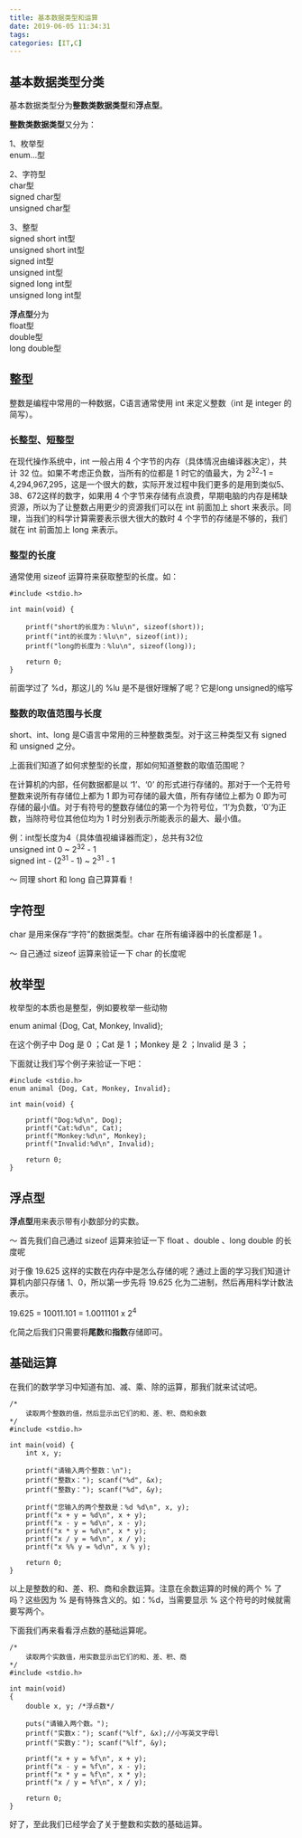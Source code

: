 ```yaml
---
title: 基本数据类型和运算
date: 2019-06-05 11:34:31
tags:
categories: [IT,C]
---
```

## 基本数据类型分类
基本数据类型分为**整数类数据类型**和**浮点型**。

**整数类数据类型**又分为：

1、枚举型    
enum...型

2、字符型     
char型    
signed char型     
unsigned char型   

3、整型    
signed short int型    
unsigned short int型    
signed int型    
unsigned int型    
signed long int型    
unsigned long int型 

**浮点型**分为    
float型    
double型    
long double型   

## 整型
整数是编程中常用的一种数据，C语言通常使用 int 来定义整数（int 是 integer 的简写）。

### 长整型、短整型
在现代操作系统中，int 一般占用 4 个字节的内存（具体情况由编译器决定），共计 32 位。如果不考虑正负数，当所有的位都是 1 时它的值最大，为 2<sup>32</sup>-1 = 4,294,967,295，这是一个很大的数，实际开发过程中我们更多的是用到类似5、38、672这样的数字，如果用 4 个字节来存储有点浪费，早期电脑的内存是稀缺资源，所以为了让整数占用更少的资源我们可以在 int 前面加上 short 来表示。同理，当我们的科学计算需要表示很大很大的数时 4 个字节的存储是不够的，我们就在 int 前面加上 long 来表示。

### 整型的长度
通常使用 sizeof 运算符来获取整型的长度。如：

```
#include <stdio.h>

int main(void) {

    printf("short的长度为：%lu\n", sizeof(short));
    printf("int的长度为：%lu\n", sizeof(int));
    printf("long的长度为：%lu\n", sizeof(long));

    return 0;
}
```

前面学过了 %d，那这儿的 %lu 是不是很好理解了呢？它是long unsigned的缩写

### 整数的取值范围与长度
short、int、long 是C语言中常用的三种整数类型。对于这三种类型又有 signed 和 unsigned 之分。

上面我们知道了如何求整型的长度，那如何知道整数的取值范围呢？

在计算机的内部，任何数据都是以 ‘1’、‘0’ 的形式进行存储的。那对于一个无符号整数来说所有存储位上都为 1 即为可存储的最大值，所有存储位上都为 0 即为可存储的最小值。对于有符号的整数存储位的第一个为符号位，‘1’为负数，‘0’为正数，当除符号位其他位均为 1 时分别表示所能表示的最大、最小值。

例：int型长度为4（具体值视编译器而定），总共有32位   
unsigned int    0 ~ 2<sup>32</sup> - 1   
signed int      - (2<sup>31</sup> - 1) ~ 2<sup>31</sup> - 1

～ 同理 short 和 long 自己算算看！

## 字符型
char 是用来保存“字符”的数据类型。char 在所有编译器中的长度都是 1 。

～ 自己通过 sizeof 运算来验证一下 char 的长度呢

## 枚举型
枚举型的本质也是整型，例如要枚举一些动物

enum animal {Dog, Cat, Monkey, Invalid};

在这个例子中 Dog 是 0 ；Cat 是 1 ；Monkey 是 2 ；Invalid 是 3 ；

下面就让我们写个例子来验证一下吧：

```
#include <stdio.h>
enum animal {Dog, Cat, Monkey, Invalid};

int main(void) {

    printf("Dog:%d\n", Dog);
    printf("Cat:%d\n", Cat);
    printf("Monkey:%d\n", Monkey);
    printf("Invalid:%d\n", Invalid);

    return 0;
}
```

## 浮点型
**浮点型**用来表示带有小数部分的实数。

～ 首先我们自己通过 sizeof 运算来验证一下 float 、double 、long double 的长度呢

对于像 19.625 这样的实数在内存中是怎么存储的呢？通过上面的学习我们知道计算机内部只存储 1、0，所以第一步先将 19.625 化为二进制，然后再用科学计数法表示。

19.625 = 10011.101 = 1.0011101 x 2<sup>4</sup>

化简之后我们只需要将**尾数**和**指数**存储即可。

## 基础运算
在我们的数学学习中知道有加、减、乘、除的运算，那我们就来试试吧。

```
/*
    读取两个整数的值，然后显示出它们的和、差、积、商和余数
*/
#include <stdio.h>

int main(void) {
    int x, y;

    printf("请输入两个整数：\n");
    printf("整数x："); scanf("%d", &x);
    printf("整数y："); scanf("%d", &y);

    printf("您输入的两个整数是：%d %d\n", x, y);
    printf("x + y = %d\n", x + y);
    printf("x - y = %d\n", x - y);
    printf("x * y = %d\n", x * y);
    printf("x / y = %d\n", x / y);
    printf("x %% y = %d\n", x % y);

    return 0;
}
```
以上是整数的和、差、积、商和余数运算。注意在余数运算的时候的两个 % 了吗？这些因为 % 是有特殊含义的。如：%d，当需要显示 % 这个符号的时候就需要写两个。

下面我们再来看看浮点数的基础运算呢。

```
/*
    读取两个实数值，用实数显示出它们的和、差、积、商
*/
#include <stdio.h>

int main(void)
{
    double x, y; /*浮点数*/

    puts("请输入两个数。");
    printf("实数x："); scanf("%lf", &x);//小写英文字母l
    printf("实数y："); scanf("%lf", &y);

    printf("x + y = %f\n", x + y);
    printf("x - y = %f\n", x - y);
    printf("x * y = %f\n", x * y);
    printf("x / y = %f\n", x / y);

    return 0;
}
```

好了，至此我们已经学会了关于整数和实数的基础运算。
